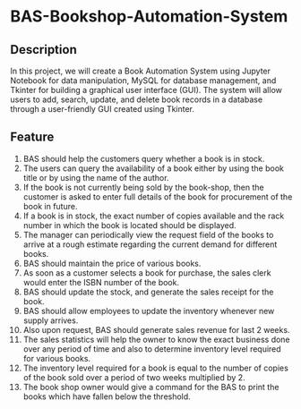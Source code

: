 # BAS-Bookshop-Automation-System
## Description
In this project, we will create a Book Automation System using Jupyter Notebook for data manipulation, MySQL for database management, and Tkinter for building a graphical user interface (GUI). The system will allow users to add, search, update, and delete book records in a database through a user-friendly GUI created using Tkinter.

## Feature
1. BAS should help the customers query whether a book is in stock. 
2. The users can query the availability of a book either by using the book title or by using the name of the author. 
3. If the book is not currently being sold by the book-shop, then the customer is asked to enter full details of the book for procurement of the book in future.
4. If a book is in stock, the exact number of copies available and the rack number in which the book is located should be displayed. 
5. The manager can periodically view the request field of the books to arrive at a rough estimate regarding the current demand for different books. 
6. BAS should maintain the price of various books. 
7. As soon as a customer selects a book for purchase, the sales clerk would enter the ISBN number of the book. 
8. BAS should update the stock, and generate the sales receipt for the book. 
9. BAS should allow employees to update the inventory whenever new supply arrives. 
10. Also upon request, BAS should generate sales revenue for last 2 weeks. 
11. The sales statistics will help the owner to know the exact business done over any period of time and also to determine inventory level required for various books. 
12. The inventory level required for a book is equal to the number of copies of the book sold over a period of two weeks multiplied by 2. 
13. The book shop owner would give a command for the BAS to print the books which have fallen below the threshold.
